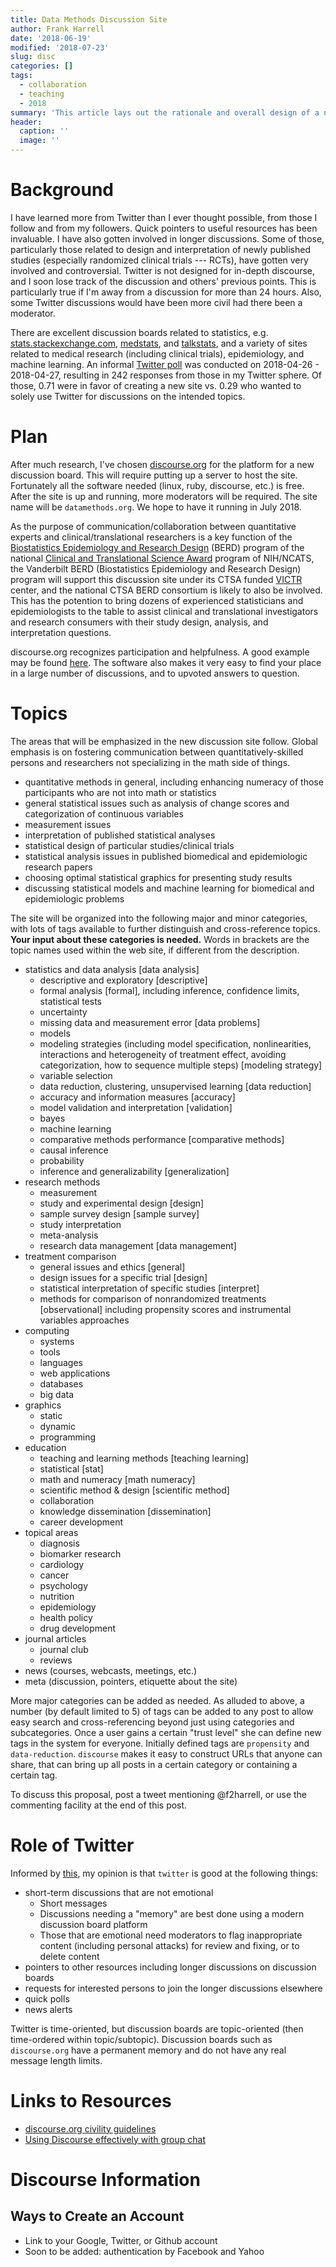 ```yaml
---
title: Data Methods Discussion Site
author: Frank Harrell
date: '2018-06-19'
modified: '2018-07-23'
slug: disc
categories: []
tags:
  - collaboration
  - teaching
  - 2018
summary: 'This article lays out the rationale and overall design of a new discussion site about quantitative methods.'
header:
  caption: ''
  image: ''
---
```


# Background
I have learned more from Twitter than I ever thought possible, from those I follow and from my followers.  Quick pointers to useful resources has been invaluable.  I have also gotten involved in longer discussions.  Some of those, particularly those related to design and interpretation of newly published studies (especially randomized clinical trials --- RCTs), have gotten very involved and controversial.  Twitter is not designed for in-depth discourse, and I soon lose track of the discussion and others' previous points.  This is particularly true if I'm away from a discussion for more than 24 hours.  Also, some Twitter discussions would have been more civil had there been a moderator.

There are excellent discussion boards related to statistics, e.g. [stats.stackexchange.com](http://stats.stackexchange.com), [medstats](https://groups.google.com/forum/#!forum/medstats), and [talkstats](http://talkstats.com), and a variety of sites related to medical research (including clinical trials), epidemiology,  and machine learning.  An informal [Twitter poll](https://twitter.com/f2harrell/status/989486563947098112) was conducted on 2018-04-26 - 2018-04-27, resulting in 242 responses from those in my Twitter sphere.  Of those, 0.71 were in favor of creating a new site vs. 0.29 who wanted to solely use Twitter for discussions on the intended topics.

# Plan
After much research, I've chosen [discourse.org](http://discourse.org) for the platform for a new discussion board.  This will require putting up a server to host the site.  Fortunately all the software needed (linux, ruby, discourse, etc.) is free.  After the site is up and running, more moderators will be required.  The site name will be `datamethods.org`.  We hope to have it running in July 2018.

As the purpose of communication/collaboration between quantitative experts and clinical/translational researchers is a key function of the [Biostatistics Epidemiology and Research Design](https://www.ncbi.nlm.nih.gov/pmc/articles/PMC5263220) (BERD) program of the national [Clinical and Translational Science Award](https://ncats.nih.gov/ctsa) program of NIH/NCATS, the Vanderbilt BERD (Biostatistics Epidemiology and Research Design) program will support this discussion site under its CTSA funded [VICTR](https://victr.vanderbilt.edu) center, and the national CTSA BERD consortium is likely to also be involved.  This has the potention to bring dozens of experienced statisticians and epidemiologists to the table to assist clinical and translational investigators and research consumers with their study design, analysis, and interpretation questions.

discourse.org recognizes participation and helpfulness.  A good example may be found [here](http://discourse.mc-stan.org).  The software also makes it very easy to find your place in a large number of discussions, and to upvoted answers to question.

# Topics
The areas that will be emphasized in the new discussion site follow.  Global emphasis is on fostering communication between quantitatively-skilled persons and researchers not specializing in the math side of things.

* quantitative methods in general, including enhancing numeracy of those participants who are not into math or statistics
* general statistical issues such as analysis of change scores and categorization of continuous variables
* measurement issues
* interpretation of published statistical analyses
* statistical design of particular studies/clinical trials
* statistical analysis issues in published biomedical and epidemiologic research papers
* choosing optimal statistical graphics for presenting study results
* discussing statistical models and machine learning for biomedical and epidemiologic problems

The site will be organized into the following major and minor categories, with lots of tags available to further distinguish and cross-reference topics.  <b>Your input about these categories is needed.</b>  Words in brackets are the topic names used within the web site, if different from the description.

* statistics and data analysis [data analysis]
   + descriptive and exploratory [descriptive]
   + formal analysis [formal], including inference, confidence limits, statistical tests
   + uncertainty
   + missing data and measurement error [data problems]
   + models
   + modeling strategies (including model specification, nonlinearities, interactions and heterogeneity of treatment effect, avoiding categorization, how to sequence multiple steps) [modeling strategy]
   + variable selection
   + data reduction, clustering, unsupervised learning [data reduction]
   + accuracy and information measures [accuracy]
   + model validation and interpretation [validation]
   + bayes
   + machine learning
   + comparative methods performance [comparative methods]
   + causal inference
   + probability
   + inference and generalizability [generalization]
* research methods
   + measurement
   + study and experimental design [design]
   + sample survey design [sample survey]
   + study interpretation
   + meta-analysis
   + research data management [data management]
* treatment comparison
   + general issues and ethics [general]
   + design issues for a specific trial [design]
   + statistical interpretation of specific studies [interpret]
   + methods for comparison of nonrandomized treatments [observational] including propensity scores and instrumental variables approaches
* computing
   + systems
   + tools
   + languages
   + web applications
   + databases
   + big data
* graphics
   + static
   + dynamic
   + programming
* education
   + teaching and learning methods [teaching learning]
   + statistical [stat]
   + math and numeracy [math numeracy]
   + scientific method & design [scientific method]
   + collaboration
   + knowledge dissemination [dissemination]
   + career development
* topical areas
   + diagnosis
   + biomarker research
   + cardiology
   + cancer
   + psychology
   + nutrition
   + epidemiology
   + health policy
   + drug development
* journal articles
   + journal club
   + reviews
* news (courses, webcasts, meetings, etc.)
* meta (discussion, pointers, etiquette about the site)

More major categories can be added as needed.  As alluded to above, a number (by default limited to 5) of tags can be added to any post to allow easy search and cross-referencing beyond just using categories and subcategories.  Once a user gains a certain "trust level" she can define new tags in the system for everyone.  Initially defined tags are `propensity` and `data-reduction`.  `discourse` makes it easy to construct URLs that anyone can share, that can bring up all posts in a certain category or containing a certain tag.

To discuss this proposal, post a tweet mentioning @f2harrell, or use the commenting facility at the end of this post.

# Role of Twitter
Informed by [this](https://blog.discourse.org/2018/04/effectively-using-discourse-together-with-group-chat), my opinion is that `twitter` is good at the following things:

* short-term discussions that are not emotional
    + Short messages
    + Discussions needing a "memory" are best done using a modern discussion board platform
    + Those that are emotional need moderators to flag inappropriate content (including personal attacks) for review and fixing, or to delete content
* pointers to other resources including longer discussions on discussion boards
* requests for interested persons to join the longer discussions elsewhere
* quick polls
* news alerts

Twitter is time-oriented, but discussion boards are topic-oriented (then time-ordered within topic/subtopic).  Discussion boards such as `discourse.org` have a permanent memory and do not have any real message length limits.

# Links to Resources
* [discourse.org civility guidelines](http://discourse.mc-stan.org/faq)
* [Using Discourse effectively with group chat](https://blog.discourse.org/2018/04/effectively-using-discourse-together-with-group-chat)

# Discourse Information
## Ways to Create an Account
* Link to your Google, Twitter, or Github account
* Soon to be added: authentication by Facebook and Yahoo

